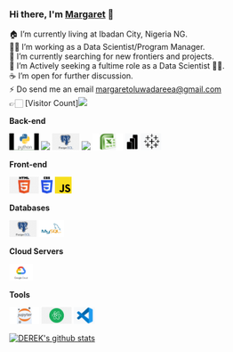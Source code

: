 ### Hi there, I'm [Margaret](https://github.com/MargaretOluwadare) 👋

🏠 I’m currently living at Ibadan City, Nigeria NG. <br/>
👨‍💻 I’m working as a Data Scientist/Program Manager.<br/>
🔭 I’m currently searching for new frontiers and projects.<br/>
🌱 I’m Actively seeking a fultime role as a Data Scientist 🤦‍♂.<br/>
☕️ I’m open for further discussion. <br/>
⚡ Do send me an email margaretoluwadareea@gmail.com <br/>
👉🏻 [Visitor Count]![](https://komarev.com/ghpvc/?username=MargaretOluwadare)

**Back-end**

<code><img height="30" src="https://raw.githubusercontent.com/MargaretOluwadare/margaretOluwadare/master/images/python.png"></code>
<code><img height="30" src="https://raw.githubusercontent.com/MargaretOluwadare/margaretOluwadare/master/images/sql.png"></code>
<code><img height="30" src="https://raw.githubusercontent.com/MargaretOluwadare/margaretOluwadare/master/images/postgresql.png"></code>
<code><img height="30" src="https://raw.githubusercontent.com/MargaretOluwadare/margaretOluwadare/master/images/Rstudio.svg"></code>
<code><img height="30" src="https://raw.githubusercontent.com/MargaretOluwadare/margaretOluwadare/master/images/Excel.png"></code>
<code><img height="30" src="https://raw.githubusercontent.com/MargaretOluwadare/margaretOluwadare/master/images/powerbi.png"></code>
<code><img height="30" src="https://raw.githubusercontent.com/MargaretOluwadare/margaretOluwadare/master/images/tableau.png"></code>

**Front-end**

<code><img height="30" src="https://raw.githubusercontent.com/MargaretOluwadare/margaretOluwadare/master/images/html.png"></code>
<code><img height="30" src="https://raw.githubusercontent.com/MargaretOluwadare/margaretOluwadare/master/images/css3.png"></code>
<code><img height="30" src="https://raw.githubusercontent.com/MargaretOluwadare/margaretOluwadare/master/images/js.png"></code>


**Databases**

<code><img height="30" src="https://raw.githubusercontent.com/MargaretOluwadare/margaretOluwadare/master/images/postgresql.png"></code>
<code><img height="30" src="https://raw.githubusercontent.com/MargaretOluwadare/margaretOluwadare/master/images/mysql.svg"></code>


**Cloud Servers**

<code><img height="30" src="https://raw.githubusercontent.com/MargaretOluwadare/margaretOluwadare/master/images/gcloud.png"></code>


**Tools**

<code><img height="30" src="https://raw.githubusercontent.com/MargaretOluwadare/margaretOluwadare/master/images/jupyter.png"></code>
<code><img height="30" src="https://raw.githubusercontent.com/MargaretOluwadare/margaretOluwadare/master/images/atom.png"></code>
<code><img height="30" src="https://raw.githubusercontent.com/MargaretOluwadare/margaretOluwadare/master/images/vscode.png"></code>

[![DEREK's github stats](https://github-readme-stats.vercel.app/api?username=MargaretOluwadare&show_icons=true&theme=merko)](https://github.com/MargaretOluwadare)

